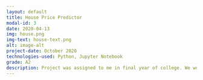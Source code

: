 ```yaml
---
layout: default
title: House Price Predictor
modal-id: 3
date: 2020-04-13
img: house.png
img-text: house-text.png
alt: image-alt
project-date: October 2020
technologies-used: Python, Jupyter Notebook
grade: A2
description: Project was assigned to me in final year of college. We were told to choose a dataset from Kaggle and to create a neural network using regression. I chose a dataset that contained details of houses along with the prices of them and built a model to predict the price of a house given other information about it (such as average area income, size, bedrooms etc.)
---
```

